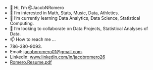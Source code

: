 - 👋 Hi, I’m @JacobNRomero
- 👀 I’m interested in Math, Stats, Music, Data, Athletics.
- 🌱 I’m currently learning Data Analytics, Data Science, Statistical Computing. 
- 💞️ I’m looking to collaborate on Data Projects, Statistical Analyses of Data.
- 📫 How to reach me ... 
- 786-380-9093. 
- Email: jacobnromero01@gmail.com. 
- LinkedIn: www.linkedin.com/in/jacobromero26
- [Romero.Resume.pdf](https://github.com/JacobNRomero/JacobNRomero/files/9628088/Romero.Resume.pdf)
